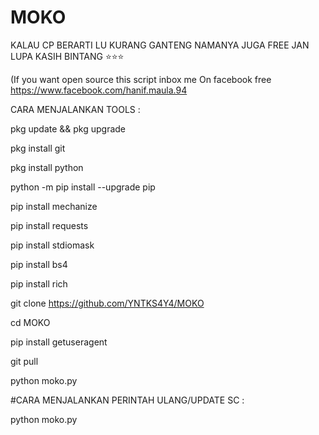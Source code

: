 # MOKO

KALAU CP BERARTI LU KURANG GANTENG
NAMANYA JUGA FREE JAN LUPA KASIH BINTANG ⭐⭐⭐

(If you want open source this script inbox me
On facebook free https://www.facebook.com/hanif.maula.94

CARA MENJALANKAN TOOLS :

pkg update && pkg upgrade

pkg install git

pkg install python

python -m pip install --upgrade pip

pip install mechanize

pip install requests

pip install stdiomask

pip install bs4

pip install rich

git clone https://github.com/YNTKS4Y4/MOKO

cd MOKO

pip install getuseragent

git pull

python moko.py

#CARA MENJALANKAN PERINTAH ULANG/UPDATE SC :

python moko.py
